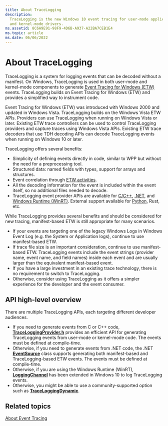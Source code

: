 ```yaml
---
title: About TraceLogging
description:
  TraceLogging is the new Windows 10 event tracing for user-mode applications
  and kernel-mode drivers.
ms.assetid: 8C6A9E91-98F9-4D6B-A937-A22BA7CEB1E4
ms.topic: article
ms.date: 06/06/2022
---
```


# About TraceLogging

TraceLogging is a system for logging events that can be decoded without a
manifest. On Windows, TraceLogging is used in both user-mode and kernel-mode
components to generate
[Event Tracing for Windows (ETW)](../etw/about-event-tracing.md) events.
TraceLogging builds on Event Tracing for Windows (ETW) and provides a simplified
way to instrument code.

Event Tracing for Windows (ETW) was introduced with Windows 2000 and updated in
Windows Vista. TraceLogging builds on the Windows Vista ETW APIs. Providers can
use TraceLogging when running on Windows Vista or later. Existing ETW trace
controllers can be used to control TraceLogging providers and capture traces
using Windows Vista APIs. Existing ETW trace decoders that use TDH decoding APIs
can decode TraceLogging events when running on Windows 10 or later.

TraceLogging offers several benefits:

- Simplicity of defining events directly in code, similar to WPP but without the
  need for a preprocessing tool.
- Structured data: named fields with types, support for arrays and structures.
- Event correlation through
  [ETW activities](/windows/win32/api/traceloggingprovider/nf-traceloggingprovider-traceloggingopcode).
- All the decoding information for the event is included within the event
  itself, so no additional files needed to decode.
- TraceLogging event provider APIs are available for
  [C/C++](/windows/win32/api/traceloggingprovider/),
  [.NET](/dotnet/api/system.diagnostics.tracing.eventsource), and
  [Windows Runtime (WinRT)](/uwp/api/Windows.Foundation.Diagnostics.LoggingChannel).
  External support available for
  [Python](https://github.com/microsoft/tracelogging/blob/main/etw/TraceLoggingDynamic_Python),
  Rust, etc.

While TraceLogging provides several benefits and should be considered for new
tracing, manifest-based ETW is still appropriate for many scenarios.

- If your events are targeting one of the legacy Windows Logs in Windows Event
  Log (e.g. the System or Application logs), continue to use manifest-based ETW.
- If trace file size is an important consideration, continue to use
  manifest-based ETW. TraceLogging events include the event strings (provider
  name, event name, and field names) inside each event and are usually larger
  than the equivalent manifest-based event.
- If you have a large investment in an existing trace technology, there is no
  requirement to switch to TraceLogging.
- Otherwise, consider using TraceLogging as it offers a simpler experience for
  the developer and the event consumer.

## API high-level overview

There are multiple TraceLogging APIs, each targeting different developer
audiences.

- If you need to generate events from C or C++ code,
  [**TraceLoggingProvider.h**](/windows/win32/api/traceloggingprovider/)
  provides an efficient API for generating TraceLogging events from user-mode or
  kernel-mode code. The events must be defined at compile-time.
- Otherwise, if you need to generate events from .NET code, the .NET
  [**EventSource**](/dotnet/api/system.diagnostics.tracing.eventsource) class
  supports generating both manifest-based and TraceLogging-based ETW events. The
  events must be defined at compile-time.
- Otherwise, if you are using the Windows Runtime (WinRT),
  [**LoggingChannel**](/uwp/api/Windows.Foundation.Diagnostics.LoggingChannel)
  has been extended in Windows 10 to log TraceLogging events.
- Otherwise, you might be able to use a community-supported option such as
  [**TraceLoggingDynamic**](https://github.com/microsoft/tracelogging/tree/main/etw).

## Related topics

[About Event Tracing](../etw/about-event-tracing.md)
